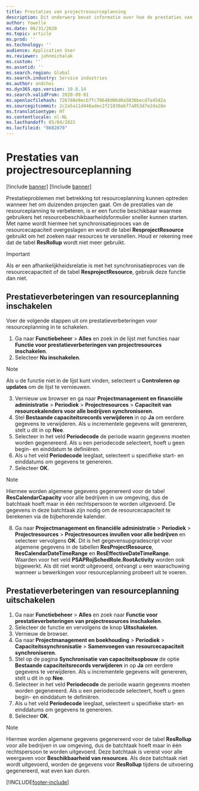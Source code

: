 ```yaml
---
title: Prestaties van projectresourceplanning
description: Dit onderwerp bevat informatie over hoe de prestaties van resourceplanning bij een groot aantal projecten kunnen worden verbeterd.
author: Yowelle
ms.date: 08/31/2020
ms.topic: article
ms.prod: ''
ms.technology: ''
audience: Application User
ms.reviewer: johnmichalak
ms.custom: ''
ms.assetid: ''
ms.search.region: Global
ms.search.industry: Service industries
ms.author: andchoi
ms.dyn365.ops.version: 10.0.14
ms.search.validFrom: 2020-09-01
ms.openlocfilehash: 726788e9ecb7fc70648d06d0a5036becd7a45d2a
ms.sourcegitcommit: 2c2a5a11d446adec2f21030ab77a053d7e2da28e
ms.translationtype: HT
ms.contentlocale: nl-NL
ms.lasthandoff: 05/04/2022
ms.locfileid: "8682870"
---
```

# <a name="project-resource-scheduling-performance"></a>Prestaties van projectresourceplanning

[!include [banner](../includes/banner.md)]
[!include [banner](../includes/preview-banner.md)]


Prestatieproblemen met betrekking tot resourceplanning kunnen optreden wanneer het om duizenden projecten gaat. Om de prestaties van de resourceplanning te verbeteren, is er een functie beschikbaar waarmee gebruikers het resourcebeschikbaarheidsformulier sneller kunnen starten. Met name wordt hiermee het synchronisatieproces van de resourcecapaciteit overgeslagen en wordt de tabel **ResprojectResource** gebruikt om het zoeken naar resources te versnellen. Houd er rekening mee dat de tabel **ResRollup** wordt niet meer gebruikt.

> [!IMPORTANT]
> Als er een afhankelijkheidsrelatie is met het synchronisatieproces van de resourcecapaciteit of de tabel **ResprojectResource**, gebruik deze functie dan niet.

## <a name="enable-resource-scheduling-performance-enhancement"></a>Prestatieverbeteringen van resourceplanning inschakelen
Voer de volgende stappen uit om prestatieverbeteringen voor resourceplanning in te schakelen.

1. Ga naar **Functiebeheer** > **Alles** en zoek in de lijst met functies naar **Functie voor prestatieverbeteringen van projectresources inschakelen**.
2. Selecteer **Nu inschakelen**.

> [!NOTE]
> Als u de functie niet in de lijst kunt vinden, selecteert u **Controleren op updates** om de lijst te vernieuwen.

3. Vernieuw uw browser en ga naar **Projectmanagement en financiële administratie** > **Periodiek** > **Projectresources** > **Capaciteit van resourcekalenders voor alle bedrijven synchroniseren**.
4. Stel **Bestaande capaciteitsrecords verwijderen** in op **Ja** om eerdere gegevens te verwijderen. Als u incrementele gegevens wilt genereren, stelt u dit in op **Nee**.
5. Selecteer in het veld **Periodecode** de periode waarin gegevens moeten worden gegenereerd. Als u een periodecode selecteert, hoeft u geen begin- en einddatum te definiëren.
6. Als u het veld **Periodecode** leeglaat, selecteert u specifieke start- en einddatums om gegevens te genereren.
7. Selecteer **OK**.

 > [!NOTE]
 > Hiermee worden algemene gegevens gegenereerd voor de tabel **ResCalendarCapacity** voor alle bedrijven in uw omgeving, dus de batchtaak hoeft maar in één rechtspersoon te worden uitgevoerd. De gegevens in deze batchtaak zijn nodig om de resourcecapaciteit te berekenen via de bijbehorende kalender.

8. Ga naar **Projectmanagement en financiële administratie** > **Periodiek** > **Projectresources** > **Projectresources invullen voor alle bedrijven** en selecteer vervolgens **OK**. Dit is het gegevensupgradescript voor algemene gegevens in de tabellen **ResProjectResource**, **ResCalendarDateTimeRange** en **ResEffectiveDateTimeRange**. Waarden voor het veld **PSAPRojSchedRole.RootActivity** worden ook bijgewerkt. Als dit niet wordt uitgevoerd, ontvangt u een waarschuwing wanneer u bewerkingen voor resourceplanning probeert uit te voeren.
 
## <a name="turn-off-resource-scheduling-performance-enhancement"></a>Prestatieverbeteringen van resourceplanning uitschakelen

1. Ga naar **Functiebeheer** > **Alles** en zoek naar **Functie voor prestatieverbeteringen van projectresources inschakelen**.
2. Selecteer de functie en vervolgens de knop **Uitschakelen**.
3. Vernieuw de browser.
4. Ga naar **Projectmanagement en boekhouding** > **Periodiek** > **Capaciteitssynchronisatie** > **Samenvoegen van resourcecapaciteit synchroniseren**.
5. Stel op de pagina **Synchronisatie van capaciteitsopbouw** de optie **Bestaande capaciteitsrecords verwijderen** in op **Ja** om eerdere gegevens te verwijderen. Als u incrementele gegevens wilt genereren, stelt u dit in op **Nee**.
6. Selecteer in het veld **Periodecode** de periode waarin gegevens moeten worden gegenereerd. Als u een periodecode selecteert, hoeft u geen begin- en einddatum te definiëren.
7. Als u het veld **Periodecode** leeglaat, selecteert u specifieke start- en einddatums om gegevens te genereren.
8. Selecteer **OK**.

> [!NOTE]
> Hiermee worden algemene gegevens gegenereerd voor de tabel **ResRollup** voor alle bedrijven in uw omgeving, dus de batchtaak hoeft maar in één rechtspersoon te worden uitgevoerd. Deze batchtaak is vereist voor alle weergaven voor **Beschikbaarheid van resources**. Als deze batchtaak niet wordt uitgevoerd, worden de gegevens voor **ResRollup** tijdens de uitvoering gegenereerd, wat even kan duren.


[!INCLUDE[footer-include](../includes/footer-banner.md)]